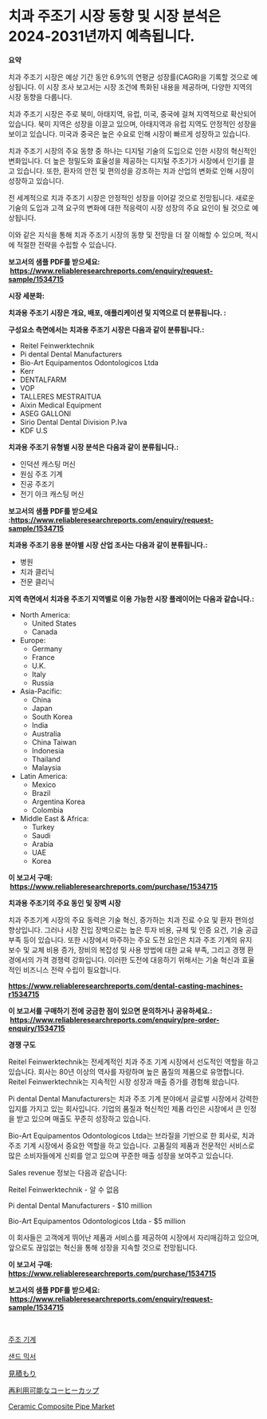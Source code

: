 <p><h1>치과 주조기 시장 동향 및 시장 분석은 2024-2031년까지 예측됩니다.</h1></p><p><strong>요약</strong></p>
<p><p>치과 주조기 시장은 예상 기간 동안 6.9%의 연평균 성장률(CAGR)을 기록할 것으로 예상됩니다. 이 시장 조사 보고서는 시장 조건에 특화된 내용을 제공하며, 다양한 지역의 시장 동향을 다룹니다.</p><p>치과 주조기 시장은 주로 북미, 아태지역, 유럽, 미국, 중국에 걸쳐 지역적으로 확산되어 있습니다. 북미 지역은 성장을 이끌고 있으며, 아태지역과 유럽 지역도 안정적인 성장을 보이고 있습니다. 미국과 중국은 높은 수요로 인해 시장이 빠르게 성장하고 있습니다.</p><p>치과 주조기 시장의 주요 동향 중 하나는 디지털 기술의 도입으로 인한 시장의 혁신적인 변화입니다. 더 높은 정밀도와 효율성을 제공하는 디지털 주조기가 시장에서 인기를 끌고 있습니다. 또한, 환자의 안전 및 편의성을 강조하는 치과 산업의 변화로 인해 시장이 성장하고 있습니다.</p><p>전 세계적으로 치과 주조기 시장은 안정적인 성장을 이어갈 것으로 전망됩니다. 새로운 기술의 도입과 고객 요구의 변화에 대한 적응력이 시장 성장의 주요 요인이 될 것으로 예상됩니다.</p><p>이와 같은 지식을 통해 치과 주조기 시장의 동향 및 전망을 더 잘 이해할 수 있으며, 적시에 적절한 전략을 수립할 수 있습니다.</p></p>
<p><strong>보고서의 샘플 PDF를 받으세요: &nbsp;<a href="https://www.reliableresearchreports.com/enquiry/request-sample/1534715">https://www.reliableresearchreports.com/enquiry/request-sample/1534715</a></strong></p>
<p><strong>시장 세분화:</strong></p>
<p><strong> 치과용 주조기 시장은 개요, 배포, 애플리케이션 및 지역으로 더 분류됩니다. :</strong></p>
<p><strong>구성요소 측면에서는 치과용 주조기 시장은 다음과 같이 분류됩니다.:</strong></p>
<p><ul><li>Reitel Feinwerktechnik</li><li>Pi dental Dental Manufacturers</li><li>Bio-Art Equipamentos Odontologicos Ltda</li><li>Kerr</li><li>DENTALFARM</li><li>VOP</li><li>TALLERES MESTRAITUA</li><li>Aixin Medical Equipment</li><li>ASEG GALLONI</li><li>Sirio Dental Dental Division P.Iva</li><li>KDF U.S</li></ul></p>
<p><strong> 치과용 주조기 유형별 시장 분석은 다음과 같이 분류됩니다.:</strong></p>
<p><ul><li>인덕션 캐스팅 머신</li><li>원심 주조 기계</li><li>진공 주조기</li><li>전기 아크 캐스팅 머신</li></ul></p>
<p><strong>보고서의 샘플 PDF를 받으세요 :<a href="https://www.reliableresearchreports.com/enquiry/request-sample/1534715">https://www.reliableresearchreports.com/enquiry/request-sample/1534715</a></strong></p>
<p><strong> 치과용 주조기 응용 분야별 시장 산업 조사는 다음과 같이 분류됩니다.:</strong></p>
<p><ul><li>병원</li><li>치과 클리닉</li><li>전문 클리닉</li></ul></p>
<p><strong>지역 측면에서 치과용 주조기 지역별로 이용 가능한 시장 플레이어는 다음과 같습니다.:</strong></p>
<p><ul>
    <li>
        North America:
        <ul>
            <li>United States</li>
            <li>Canada</li>
        </ul>
    </li>
    <li>
        Europe:
        <ul>
            <li>Germany</li>
            <li>France</li>
            <li>U.K.</li>
            <li>Italy</li>
            <li>Russia</li>
        </ul>
    </li>
    <li>
        Asia-Pacific:
        <ul>
            <li>China</li>
            <li>Japan</li>
            <li>South Korea</li>
            <li>India</li>
            <li>Australia</li>
            <li>China Taiwan</li>
            <li>Indonesia</li>
            <li>Thailand</li>
            <li>Malaysia</li>
        </ul>
    </li>
    <li>
        Latin America:
        <ul>
            <li>Mexico</li>
            <li>Brazil</li>
            <li>Argentina Korea</li>
            <li>Colombia</li>
        </ul>
    </li>
    <li>
        Middle East & Africa:
        <ul>
            <li>Turkey</li>
            <li>Saudi</li>
            <li>Arabia</li>
            <li>UAE</li>
            <li>Korea</li>
        </ul>
    </li>
    </ul></p>
<p><strong>이 보고서 구매: &nbsp;<a href="https://www.reliableresearchreports.com/purchase/1534715">https://www.reliableresearchreports.com/purchase/1534715</a></strong></p>
<p><strong>치과용 주조기의 주요 동인 및 장벽 시장</strong></p>
<p><p>치과 주조기계 시장의 주요 동력은 기술 혁신, 증가하는 치과 진료 수요 및 환자 편의성 향상입니다. 그러나 시장 진입 장벽으로는 높은 투자 비용, 규제 및 인증 요건, 기술 공급 부족 등이 있습니다. 또한 시장에서 마주하는 주요 도전 요인은 치과 주조 기계의 유지 보수 및 교체 비용 증가, 장비의 복잡성 및 사용 방법에 대한 교육 부족, 그리고 경쟁 환경에서의 가격 경쟁력 강화입니다. 이러한 도전에 대응하기 위해서는 기술 혁신과 효율적인 비즈니스 전략 수립이 필요합니다.</p></p>
<p><strong><a href="https://www.reliableresearchreports.com/dental-casting-machines-r1534715">https://www.reliableresearchreports.com/dental-casting-machines-r1534715</a></strong></p>
<p><strong>이 보고서를 구매하기 전에 궁금한 점이 있으면 문의하거나 공유하세요.: &nbsp;<a href="https://www.reliableresearchreports.com/enquiry/pre-order-enquiry/1534715">https://www.reliableresearchreports.com/enquiry/pre-order-enquiry/1534715</a></strong></p>
<p><strong>경쟁 구도</strong></p>
<p><p>Reitel Feinwerktechnik는 전세계적인 치과 주조 기계 시장에서 선도적인 역할을 하고 있습니다. 회사는 80년 이상의 역사를 자랑하며 높은 품질의 제품으로 유명합니다. Reitel Feinwerktechnik는 지속적인 시장 성장과 매출 증가를 경험해 왔습니다.</p><p>Pi dental Dental Manufacturers는 치과 주조 기계 분야에서 글로벌 시장에서 강력한 입지를 가지고 있는 회사입니다. 기업의 품질과 혁신적인 제품 라인은 시장에서 큰 인정을 받고 있으며 매출도 꾸준히 성장하고 있습니다.</p><p>Bio-Art Equipamentos Odontologicos Ltda는 브라질을 기반으로 한 회사로, 치과 주조 기계 시장에서 중요한 역할을 하고 있습니다. 고품질의 제품과 전문적인 서비스로 많은 소비자들에게 신뢰를 얻고 있으며 꾸준한 매출 성장을 보여주고 있습니다.</p><p>Sales revenue 정보는 다음과 같습니다:</p><p>Reitel Feinwerktechnik - 알 수 없음</p><p>Pi dental Dental Manufacturers - $10 million</p><p>Bio-Art Equipamentos Odontologicos Ltda - $5 million</p><p>이 회사들은 고객에게 뛰어난 제품과 서비스를 제공하여 시장에서 자리매김하고 있으며, 앞으로도 끊임없는 혁신을 통해 성장을 지속할 것으로 전망됩니다.</p></p>
<p><strong>이 보고서 구매: &nbsp; <a href="https://www.reliableresearchreports.com/purchase/1534715">https://www.reliableresearchreports.com/purchase/1534715</a></strong></p>
<p><strong>보고서의 샘플 PDF를 받으세요: &nbsp;<a href="https://www.reliableresearchreports.com/enquiry/request-sample/1534715">https://www.reliableresearchreports.com/enquiry/request-sample/1534715</a></strong><strong></strong></p>
<p>&nbsp;</p>
<p><p><a href="https://github.com/vss5505pa7z1p/Market-Research-Report-List-1/blob/main/598286518271.md">주조 기계</a></p><p><a href="https://github.com/FelipeGrrady654556/Market-Research-Report-List-1/blob/main/677905618272.md">샌드 믹서</a></p><p><a href="https://github.com/vhemk0794148/Market-Research-Report-List-1/blob/main/487567219910.md">見積もり</a></p><p><a href="https://github.com/pepo3k/Market-Research-Report-List-1/blob/main/446786819911.md">再利用可能なコーヒーカップ</a></p><p><a href="https://issuu.com/reportprime-2/docs/ceramic-composite-pipe-market-size-2030.pptx">Ceramic Composite Pipe Market</a></p></p>
